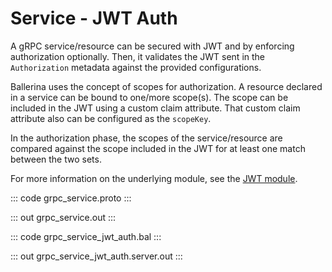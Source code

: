 # Service - JWT Auth

A gRPC service/resource can be secured with JWT and by enforcing
authorization optionally. Then, it validates the JWT sent in the
`Authorization` metadata against the provided configurations.

Ballerina uses the concept of scopes for authorization. A resource declared
in a service can be bound to one/more scope(s). The scope can be included
in the JWT using a custom claim attribute. That custom claim attribute
also can be configured as the `scopeKey`.

In the authorization phase, the scopes of the service/resource are compared
against the scope included in the JWT for at least one match between the two sets.

For more information on the underlying module, 
see the [JWT module](https://lib.ballerina.io/ballerina/jwt/latest/).

::: code grpc_service.proto :::

::: out grpc_service.out :::

::: code grpc_service_jwt_auth.bal :::

::: out grpc_service_jwt_auth.server.out :::
